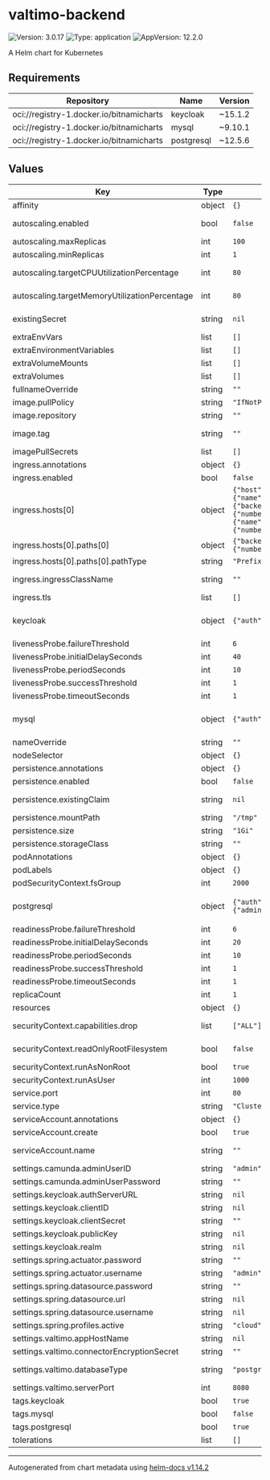 # valtimo-backend

![Version: 3.0.17](https://img.shields.io/badge/Version-3.0.17-informational?style=flat-square) ![Type: application](https://img.shields.io/badge/Type-application-informational?style=flat-square) ![AppVersion: 12.2.0](https://img.shields.io/badge/AppVersion-12.2.0-informational?style=flat-square)

A Helm chart for Kubernetes

## Requirements

| Repository | Name | Version |
|------------|------|---------|
| oci://registry-1.docker.io/bitnamicharts | keycloak | ~15.1.2 |
| oci://registry-1.docker.io/bitnamicharts | mysql | ~9.10.1 |
| oci://registry-1.docker.io/bitnamicharts | postgresql | ~12.5.6 |

## Values

| Key | Type | Default | Description |
|-----|------|---------|-------------|
| affinity | object | `{}` | Affinity for Valtimo-backend pods assignment  |
| autoscaling.enabled | bool | `false` | Enable/disable autoscaling for the Valtimo-backend deployment |
| autoscaling.maxReplicas | int | `100` | Maximum replicas for the Valtimo-backend deployment |
| autoscaling.minReplicas | int | `1` | Minimum replicas for the Valtimo-backend deployment |
| autoscaling.targetCPUUtilizationPercentage | int | `80` | Valtimo-backend Deployment autoscaling target CPU percentage |
| autoscaling.targetMemoryUtilizationPercentage | int | `80` | Valtimo-backend Deployment autoscaling target Mem utilization percentage |
| existingSecret | string | `nil` | Refer to an existing secret to avoid managing secrets through Helm. |
| extraEnvVars | list | `[]` | Array with extra environment variables to add |
| extraEnvironmentVariables | list | `[]` |  |
| extraVolumeMounts | list | `[]` | Optionally specify extra list of additional volumeMounts |
| extraVolumes | list | `[]` | Optionally specify extra list of additional volumes |
| fullnameOverride | string | `""` | String to fully override valitmo-backend.fullname |
| image.pullPolicy | string | `"IfNotPresent"` | Pull policy for the image |
| image.repository | string | `""` | Domain of the image repository |
| image.tag | string | `""` | Overrides the image tag whose default is the chart appVersion. |
| imagePullSecrets | list | `[]` | Image pull secrets |
| ingress.annotations | object | `{}` | Ingress annotations |
| ingress.enabled | bool | `false` | Expose the Valtimo-backend UI through an ingress |
| ingress.hosts[0] | object | `{"host":"chart-example.local","paths":[{"backend":{"service":{"name":null,"port":{"number":null}}},"path":"/api","pathType":"Prefix"},{"backend":{"service":{"name":null,"port":{"number":null}}},"path":"/v3","pathType":"Prefix"},{"backend":{"service":{"name":null,"port":{"number":null}}},"path":"/camunda","pathType":"Prefix"}]}` | Ingress hostname |
| ingress.hosts[0].paths[0] | object | `{"backend":{"service":{"name":null,"port":{"number":null}}},"path":"/api","pathType":"Prefix"}` | Ingress path |
| ingress.hosts[0].paths[0].pathType | string | `"Prefix"` | Ingress path type |
| ingress.ingressClassName | string | `""` | Ingress Class which will be used to implement the Ingress |
| ingress.tls | list | `[]` | Enable TLS for the Ingress |
| keycloak | object | `{"auth":{"adminPassword":"","adminUser":"user","existingSecret":""}}` | Keycloak subchart by Bitnami. See https://artifacthub.io/packages/helm/bitnami/keycloak?modal=values for all possible values |
| livenessProbe.failureThreshold | int | `6` | Failure threshold for livenessProbe |
| livenessProbe.initialDelaySeconds | int | `40` | Initial delay seconds for livenessProbe |
| livenessProbe.periodSeconds | int | `10` | Period seconds for livenessProbe |
| livenessProbe.successThreshold | int | `1` | Success threshold for livenessProbe |
| livenessProbe.timeoutSeconds | int | `1` | Timeout seconds for livenessProbe |
| mysql | object | `{"auth":{"existingSecret":"","rootPassword":""}}` | MySQL subchart by Bitnami. See https://artifacthub.io/packages/helm/bitnami/mysql?modal=values for all possible values |
| nameOverride | string | `""` | Name override for Valtimo-Backend |
| nodeSelector | object | `{}` | Node labels for Valtimo-backend pods assignment |
| persistence.annotations | object | `{}` |  |
| persistence.enabled | bool | `false` | Enable/disable persistent volumes for Valimo-backend |
| persistence.existingClaim | string | `nil` | persistence.existingClaim The name of an existing PVC to use for persistence |
| persistence.mountPath | string | `"/tmp"` | persistence.mountPath Path to mount the volume at. |
| persistence.size | string | `"1Gi"` | persistence.size Size of data volume |
| persistence.storageClass | string | `""` |  |
| podAnnotations | object | `{}` | Annotations for Valtimo-backend pods |
| podLabels | object | `{}` | Labels for Valtimo-backend pods |
| podSecurityContext.fsGroup | int | `2000` | Set Valtimo-backend's pod security fsGroup |
| postgresql | object | `{"auth":{"existingSecret":"","postgresPassword":"","secretKeys":{"adminPasswordKey":"","replicationPasswordKey":"","userPasswordKey":""}}}` | Postgresql subchart by Bitnami. See https://artifacthub.io/packages/helm/bitnami/postgresql?modal=values for all possible values |
| readinessProbe.failureThreshold | int | `6` | Failure threshold for readinessProbe |
| readinessProbe.initialDelaySeconds | int | `20` | Initial delay seconds for readinessProbe |
| readinessProbe.periodSeconds | int | `10` | Period seconds for readinessProbe |
| readinessProbe.successThreshold | int | `1` | Success threshold for readinessProbe |
| readinessProbe.timeoutSeconds | int | `1` | Timeout seconds for readinessProbe |
| replicaCount | int | `1` | Amount of replicas running the Valtimo-backend |
| resources | object | `{}` | Resources for Valtimo-backend |
| securityContext.capabilities.drop | list | `["ALL"]` | Valtimo-backend's container security context capabilities to be dropped |
| securityContext.readOnlyRootFilesystem | bool | `false` | Valtimo-backend's container security context readOnlyRootFilesystem |
| securityContext.runAsNonRoot | bool | `true` | Run Valtimo-backend containers as non-root |
| securityContext.runAsUser | int | `1000` | Run Valtimo-backend containers under this user-ID |
| service.port | int | `80` | Valtimo-backend service port |
| service.type | string | `"ClusterIP"` | Valtimo-backend service type |
| serviceAccount.annotations | object | `{}` | Annotations to add to the service account |
| serviceAccount.create | bool | `true` | Specifies whether a service account should be created |
| serviceAccount.name | string | `""` | If not set and create is true, a name is generated using the fullname template |
| settings.camunda.adminUserID | string | `"admin"` | Default Camunda admin user |
| settings.camunda.adminUserPassword | string | `""` | Default Camunda admin password |
| settings.keycloak.authServerURL | string | `nil` | URL of Keycloak |
| settings.keycloak.clientID | string | `nil` | Client-ID to connect with Keycloak |
| settings.keycloak.clientSecret | string | `""` | Client-Secret to connect with Keycloak |
| settings.keycloak.publicKey | string | `nil` | Keycloak's Public Key used to verify signature of JWTs |
| settings.keycloak.realm | string | `nil` | Keycloak realm |
| settings.spring.actuator.password | string | `""` | Password to access the Spring actuator endpoint |
| settings.spring.actuator.username | string | `"admin"` | Username to access the Spring actuator endpoint |
| settings.spring.datasource.password | string | `""` | Password for the database |
| settings.spring.datasource.url | string | `nil` | URL for the database |
| settings.spring.datasource.username | string | `nil` | Username for the database |
| settings.spring.profiles.active | string | `"cloud"` | Activated Spring profiles |
| settings.valtimo.appHostName | string | `nil` | The hostname which exposes Valtimo-backend |
| settings.valtimo.connectorEncryptionSecret | string | `""` | Encryption secret |
| settings.valtimo.databaseType | string | `"postgres"` | Type of database to use (can by either 'postgres' or 'mysql') |
| settings.valtimo.serverPort | int | `8080` | The port on which Valtimo-backend is listening |
| tags.keycloak | bool | `true` | Deploy a Keycloak instance |
| tags.mysql | bool | `false` | Deploy a MySQL instance |
| tags.postgresql | bool | `true` | Deploy a PostgreSQL instance |
| tolerations | list | `[]` | Tolerations for Valtimo-backend pods assignment |

----------------------------------------------
Autogenerated from chart metadata using [helm-docs v1.14.2](https://github.com/norwoodj/helm-docs/releases/v1.14.2)
